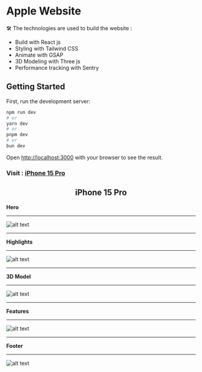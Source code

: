 # Apple Website

🛠️ The technologies are used to build the website : 
 - Build with React js
 - Styling with Tailwind CSS
 - Animate with GSAP 
 - 3D Modeling with Three js
 - Performance tracking with Sentry

## Getting Started

First, run the development server:

```bash
npm run dev
# or
yarn dev
# or
pnpm dev
# or
bun dev
```

Open [http://localhost:3000](http://localhost:3000) with your browser to see the result.

### Visit : [iPhone 15 Pro](https://apple-website-y.netlify.app/)

<div align="center">
  
  ## iPhone 15 Pro

</div>

  **Hero**
  <hr>
  
  ![alt text](https://github.com/Y3ASIN/readme-edit-files/blob/main/apple-website/hero-section.png "Hero section of the website")
  <hr>
  
  **Highlights**
  <hr>
  
  ![alt text](https://github.com/Y3ASIN/readme-edit-files/blob/main/apple-website/highlight-section.png "Highlights of iPhone, animated with gsap")
  <hr>
  
  **3D Model**
  <hr>

  ![alt text](https://github.com/Y3ASIN/readme-edit-files/blob/main/apple-website/3D-model-section.png "3D model of iPhone, implement with three js and gsap")
  <hr>
  
  **Features**
  <hr>
  
  ![alt text](https://github.com/Y3ASIN/readme-edit-files/blob/main/apple-website/features-section.png "Features of iPhone")
  <hr>
  
  **Footer**
  <hr>
  
  ![alt text](https://github.com/Y3ASIN/readme-edit-files/blob/main/apple-website/footer-section.png "Footer of the website")


